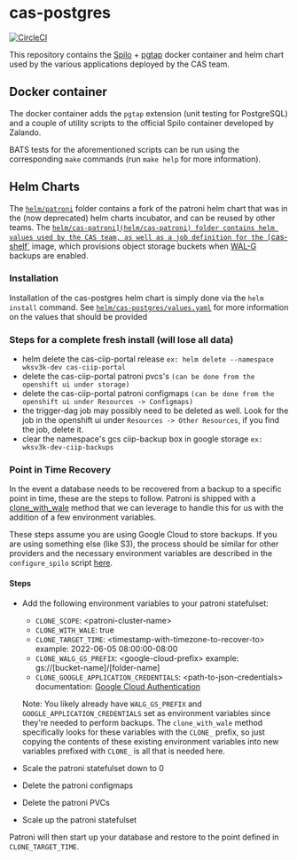 # cas-postgres

[![CircleCI](https://circleci.com/gh/bcgov/cas-postgres.svg?style=svg)](https://circleci.com/gh/bcgov/cas-postgres)

This repository contains the [Spilo](https://github.com/zalando/spilo/) + [pgtap](https://pgtap.org/) docker container and helm chart used by the various applications deployed by the CAS team.

## Docker container

The docker container adds the `pgtap` extension (unit testing for PostgreSQL) and a couple of utility scripts to the official Spilo container developed by Zalando.

BATS tests for the aforementioned scripts can be run using the corresponding `make` commands (run `make help` for more information).

## Helm Charts

The [`helm/patroni`](helm/patroni) folder contains a fork of the patroni helm chart that was in the (now deprecated) helm charts incubator, and can be reused by other teams.
The [`helm/cas-patroni](helm/cas-patroni) folder contains helm values used by the CAS team, as well as a job definition for the [`cas-shelf`](https://github.com/bcgov/cas-shelf/) image, which provisions object storage buckets when [WAL-G](https://github.com/wal-g/wal-g) backups are enabled.

### Installation

Installation of the cas-postgres helm chart is simply done via the `helm install` command. See [`helm/cas-postgres/values.yaml`](helm/cas-postgres/values.yaml) for more information on the values that should be provided

### Steps for a complete fresh install (will lose all data)

- helm delete the cas-ciip-portal release `ex: helm delete --namespace wksv3k-dev cas-ciip-portal`
- delete the cas-ciip-portal patroni pvcs's `(can be done from the openshift ui under storage)`
- delete the cas-ciip-portal patroni configmaps `(can be done from the openshift ui under Resources -> Configmaps)`
- the trigger-dag job may possibly need to be deleted as well. Look for the job in the openshift ui under `Resources -> Other Resources`, if you find the job, delete it.
- clear the namespace's gcs ciip-backup box in google storage `ex: wksv3k-dev-ciip-backups`


### Point in Time Recovery

In the event a database needs to be recovered from a backup to a specific point in time, these are the steps to follow. Patroni is shipped with a [clone_with_wale](https://app.zenhub.com/workspaces/climate-action-secretariat-60ca4121764d710011481ca2/issues/bcgov/cas-cif/751) method that we can leverage to handle this for us with the addition of a few environment variables.

These steps assume you are using Google Cloud to store backups. If you are using something else (like S3), the process should be similar for other providers and the necessary environment variables are described in the `configure_spilo` script [here](https://github.com/zalando/spilo/blob/30977cc4bb041dcf2d461d39e109eef4d377272f/postgres-appliance/scripts/configure_spilo.py#L753).

#### Steps

- Add the following environment variables to your patroni statefulset:
  - `CLONE_SCOPE`: \<patroni-cluster-name\>
  - `CLONE_WITH_WALE`: true
  - `CLONE_TARGET_TIME`: \<timestamp-with-timezone-to-recover-to\> example: 2022-06-05 08:00:00-08:00
  - `CLONE_WALG_GS_PREFIX`: \<google-cloud-prefix\> example: gs://[bucket-name]/[folder-name]
  - `CLONE_GOOGLE_APPLICATION_CREDENTIALS`: \<path-to-json-credentials\> documentation: [Google Cloud Authentication](https://cloud.google.com/docs/authentication/production#passing_variable)

  Note: You likely already have `WALG_GS_PREFIX` and `GOOGLE_APPLICATION_CREDENTIALS` set as environment variables since they're needed to perform backups. The `clone_with_wale` method specifically looks for these variables with the `CLONE_` prefix, so just copying the contents of these existing environment variables into new variables prefixed with `CLONE_` is all that is needed here.
- Scale the patroni statefulset down to 0
- Delete the patroni configmaps
- Delete the patroni PVCs
- Scale up the patroni statefulset

Patroni will then start up your database and restore to the point defined in `CLONE_TARGET_TIME`.
